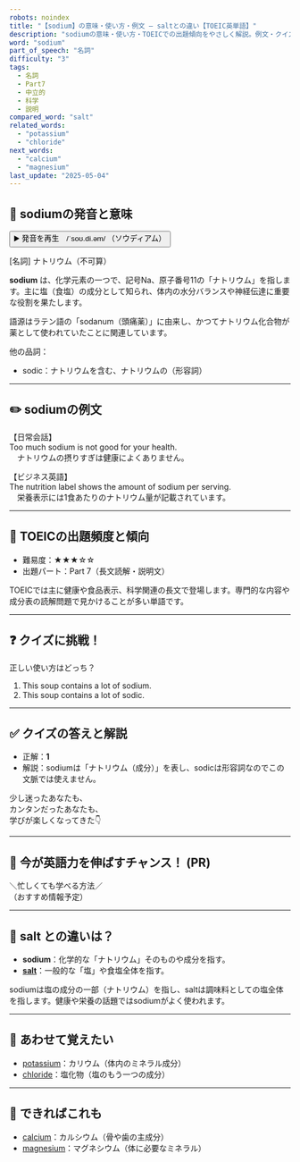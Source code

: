 ```yaml
---
robots: noindex
title: "【sodium】の意味・使い方・例文 ― saltとの違い【TOEIC英単語】"
description: "sodiumの意味・使い方・TOEICでの出題傾向をやさしく解説。例文・クイズ付きでsaltとの違いもわかりやすく学べます。"
word: "sodium"
part_of_speech: "名詞"
difficulty: "3"
tags:
  - 名詞
  - Part7
  - 中立的
  - 科学
  - 説明
compared_word: "salt"
related_words:
  - "potassium"
  - "chloride"
next_words:
  - "calcium"
  - "magnesium"
last_update: "2025-05-04"
---
```


## 🔰 sodiumの発音と意味

<button class="play-audio" onclick="playTTS('sodium')">
  <span class="play-audio-main">
    ▶️ 発音を再生　/ˈsoʊ.di.əm/
  </span>
  <span class="play-audio-sub">
    （ソウディアム）
  </span>
</button>

[名詞] ナトリウム（不可算）

**sodium** は、化学元素の一つで、記号Na、原子番号11の「ナトリウム」を指します。主に塩（食塩）の成分として知られ、体内の水分バランスや神経伝達に重要な役割を果たします。

語源はラテン語の「sodanum（頭痛薬）」に由来し、かつてナトリウム化合物が薬として使われていたことに関連しています。

他の品詞：  
- sodic：ナトリウムを含む、ナトリウムの（形容詞）

---

## ✏️ sodiumの例文

【日常会話】  
Too much sodium is not good for your health.  
　ナトリウムの摂りすぎは健康によくありません。

【ビジネス英語】  
The nutrition label shows the amount of sodium per serving.  
　栄養表示には1食あたりのナトリウム量が記載されています。

---

## 🎯 TOEICの出題頻度と傾向

- 難易度：★★★☆☆
- 出題パート：Part 7（長文読解・説明文）

TOEICでは主に健康や食品表示、科学関連の長文で登場します。専門的な内容や成分表の読解問題で見かけることが多い単語です。

---

## ❓ クイズに挑戦！

正しい使い方はどっち？

1. This soup contains a lot of sodium.  
2. This soup contains a lot of sodic.

---

## ✅ クイズの答えと解説

- 正解：**1**
- 解説：sodiumは「ナトリウム（成分）」を表し、sodicは形容詞なのでこの文脈では使えません。

少し迷ったあなたも、  
カンタンだったあなたも、  
学びが楽しくなってきた👇️

---

## 🚀 今が英語力を伸ばすチャンス！ (PR)

<div class="info-center">
＼忙しくても学べる方法／<br>  
（おすすめ情報予定）
</div>

---

## 🤔  salt との違いは？

- **sodium**：化学的な「ナトリウム」そのものや成分を指す。
- **[salt](/word/salt)**：一般的な「塩」や食塩全体を指す。

sodiumは塩の成分の一部（ナトリウム）を指し、saltは調味料としての塩全体を指します。健康や栄養の話題ではsodiumがよく使われます。

---

## 🧩 あわせて覚えたい

- [potassium](/word/potassium)：カリウム（体内のミネラル成分）
- [chloride](/word/chloride)：塩化物（塩のもう一つの成分）

---

## 📖 できればこれも

- [calcium](/word/calcium)：カルシウム（骨や歯の主成分）
- [magnesium](/word/magnesium)：マグネシウム（体に必要なミネラル）

<!-- cvid: aid43_bid30 -->
